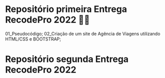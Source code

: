 # Repositório primeira Entrega RecodePro 2022 👩‍💻

01_Pseudocódigo;
02_Criação de um site de Agência de Viagens utilizando HTML/CSS e BOOTSTRAP;

# Repositório segunda Entrega RecodePro 2022



